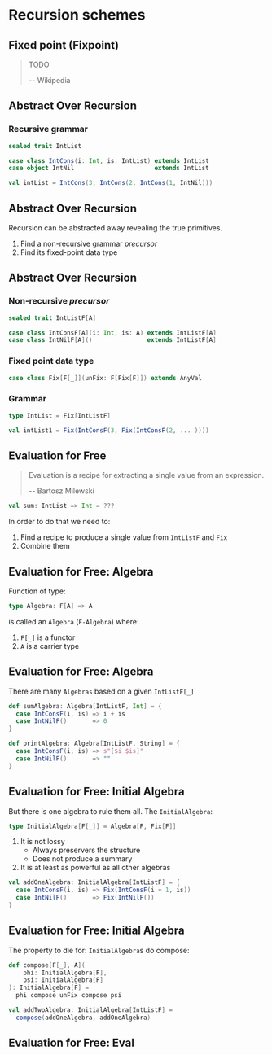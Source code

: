 # Recursion schemes

## Fixed point (Fixpoint)

> TODO
>
> -- Wikipedia

## Abstract Over Recursion

### Recursive grammar

```scala
sealed trait IntList

case class IntCons(i: Int, is: IntList) extends IntList
case object IntNil                      extends IntList
```
```scala
val intList = IntCons(3, IntCons(2, IntCons(1, IntNil)))
```

## Abstract Over Recursion

Recursion can be abstracted away revealing the true primitives.

1. Find a non-recursive grammar *precursor*
2. Find its fixed-point data type

## Abstract Over Recursion

### Non-recursive *precursor*

```scala
sealed trait IntListF[A]

case class IntConsF[A](i: Int, is: A) extends IntListF[A]
case class IntNilF[A]()               extends IntListF[A]
```
### Fixed point data type

```scala
case class Fix[F[_]](unFix: F[Fix[F]]) extends AnyVal
```

### Grammar

```scala
type IntList = Fix[IntListF]
```
```scala
val intList1 = Fix(IntConsF(3, Fix(IntConsF(2, ... ))))
```

## Evaluation for Free

> Evaluation is a recipe for extracting a single value from an expression.
>
> -- Bartosz Milewski

```scala
val sum: IntList => Int = ???
```

In order to do that we need to:

1. Find a recipe to produce a single value from `IntListF` and `Fix`
2. Combine them

## Evaluation for Free: Algebra

Function of type:

```scala
type Algebra: F[A] => A
```

is called an `Algebra` (`F-Algebra`) where:

1. `F[_]` is a functor
2. `A` is a carrier type

## Evaluation for Free: Algebra

There are many `Algebras` based on a given `IntListF[_]`

```scala
def sumAlgebra: Algebra[IntListF, Int] = {
  case IntConsF(i, is) => i + is
  case IntNilF()       => 0
}
```

```scala
def printAlgebra: Algebra[IntListF, String] = {
  case IntConsF(i, is) => s"[$i $is]"
  case IntNilF()       => ""
}
```

## Evaluation for Free: Initial Algebra

But there is one algebra to rule them all. The `InitialAlgebra`:

```scala
type InitialAlgebra[F[_]] = Algebra[F, Fix[F]]
```

1. It is not lossy
    - Always preservers the structure
    - Does not produce a summary
2. It is at least as powerful as all other algebras

```scala
val addOneAlgebra: InitialAlgebra[IntListF] = {
  case IntConsF(i, is) => Fix(IntConsF(i + 1, is))
  case IntNilF()       => Fix(IntNilF())
}
```

## Evaluation for Free: Initial Algebra

The property to die for: `InitialAlgebra`s do compose:

```scala
def compose[F[_], A](
    phi: InitialAlgebra[F],
    psi: InitialAlgebra[F]
): InitialAlgebra[F] =
  phi compose unFix compose psi
```

```scala
val addTwoAlgebra: InitialAlgebra[IntListF] =
  compose(addOneAlgebra, addOneAlgebra)
```

## Evaluation for Free: Eval

